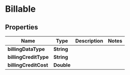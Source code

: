 

# Billable


## Properties

| Name | Type | Description | Notes |
|------------ | ------------- | ------------- | -------------|
|**billingDataType** | **String** |  |  |
|**billingCreditType** | **String** |  |  |
|**billingCreditCost** | **Double** |  |  |



